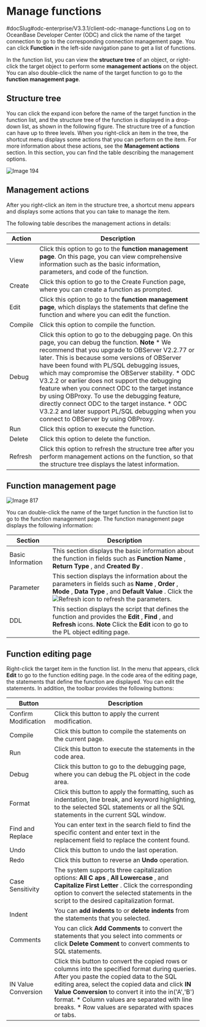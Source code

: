 Manage functions 
=====================================
#docSlug#odc-enterprise/V3.3.1/client-odc-manage-functions
Log on to OceanBase Developer Center (ODC) and click the name of the target connection to go to the corresponding connection management page. You can click **Function** in the left-side navigation pane to get a list of functions. 

In the function list, you can view the **structure tree** of an object, or right-click the target object to perform some **management actions** on the object. You can also double-click the name of the target function to go to the **function management page**. 

Structure tree 
-----------------------

You can click the expand icon before the name of the target function in the function list, and the structure tree of the function is displayed in a drop-down list, as shown in the following figure. The structure tree of a function can have up to three levels. When you right-click an item in the tree, the shortcut menu displays some actions that you can perform on the item. For more information about these actions, see the **Management actions** section. In this section, you can find the table describing the management options.

![Image 194](https://help-static-aliyun-doc.aliyuncs.com/assets/img/en-US/2672849361/p241378.png)

Management actions 
---------------------------

After you right-click an item in the structure tree, a shortcut menu appears and displays some actions that you can take to manage the item. 

The following table describes the management actions in details:


| Action  |                                                                                                                                                                                                                                                                                                                                                                               Description                                                                                                                                                                                                                                                                                                                                                                                |
|---------|--------------------------------------------------------------------------------------------------------------------------------------------------------------------------------------------------------------------------------------------------------------------------------------------------------------------------------------------------------------------------------------------------------------------------------------------------------------------------------------------------------------------------------------------------------------------------------------------------------------------------------------------------------------------------------------------------------------------------------------------------------------------------|
| View    | Click this option to go to the **function management page**. On this page, you can view comprehensive information such as the basic information, parameters, and code of the function.                                                                                                                                                                                                                                                                                                                                                                                                                                                                                                                                               |
| Create  | Click this option to go to the Create Function page, where you can create a function as prompted.                                                                                                                                                                                                                                                                                                                                                                                                                                                                                                                                                                                                                                                                        |
| Edit    | Click this option to go to the **function management page**, which displays the statements that define the function and where you can edit the function.                                                                                                                                                                                                                                                                                                                                                                                                                                                                                                                                                                             |
| Compile | Click this option to compile the function.                                                                                                                                                                                                                                                                                                                                                                                                                                                                                                                                                                                                                                                                                                                               |
| Debug   | Click this option to go to the debugging page. On this page, you can debug the function.  **Note**  * We recommend that you upgrade to OBServer V2.2.77 or later. This is because some versions of OBServer have been found with PL/SQL debugging issues, which may compromise the OBServer stability.   * ODC V3.2.2 or earlier does not support the debugging feature when you connect ODC to the target instance by using OBProxy. To use the debugging feature, directly connect ODC to the target instance.   * ODC V3.2.2 and later support PL/SQL debugging when you connect to OBServer by using OBProxy.    |
| Run     | Click this option to execute the function.                                                                                                                                                                                                                                                                                                                                                                                                                                                                                                                                                                                                                                                                                                                               |
| Delete  | Click this option to delete the function.                                                                                                                                                                                                                                                                                                                                                                                                                                                                                                                                                                                                                                                                                                                                |
| Refresh | Click this option to refresh the structure tree after you perform management actions on the function, so that the structure tree displays the latest information.                                                                                                                                                                                                                                                                                                                                                                                                                                                                                                                                                                                                        |



Function management page 
---------------------------------------------

![Image 817](https://help-static-aliyun-doc.aliyuncs.com/assets/img/en-US/2672849361/p185317.png)

You can double-click the name of the target function in the function list to go to the function management page. The function management page displays the following information:


|      Section      |                                                                                                                                           Description                                                                                                                                            |
|-------------------|--------------------------------------------------------------------------------------------------------------------------------------------------------------------------------------------------------------------------------------------------------------------------------------------------|
| Basic Information | This section displays the basic information about the function in fields such as **Function Name** , **Return Type** , and **Created By** .                                                                                                                                                      |
| Parameter         | This section displays the information about the parameters in fields such as **Name** , **Order** , **Mode** , **Data Type** , and **Default Value** . Click the ![Refresh](https://help-static-aliyun-doc.aliyuncs.com/assets/img/en-US/2672849361/p326053.jpg) icon to refresh the parameters. |
| DDL               | This section displays the script that defines the function and provides the **Edit** , **Find** , and **Refresh** icons.  **Note**  Click the **Edit** icon to go to the PL object editing page.                                                                 |



Function editing page 
------------------------------

Right-click the target item in the function list. In the menu that appears, click **Edit** to go to the function editing page. In the code area of the editing page, the statements that define the function are displayed. You can edit the statements. In addition, the toolbar provides the following buttons:


|        Button        |                                                                                                                                                                                                                               Description                                                                                                                                                                                                                               |
|----------------------|-------------------------------------------------------------------------------------------------------------------------------------------------------------------------------------------------------------------------------------------------------------------------------------------------------------------------------------------------------------------------------------------------------------------------------------------------------------------------|
| Confirm Modification | Click this button to apply the current modification.                                                                                                                                                                                                                                                                                                                                                                                                                    |
| Compile              | Click this button to compile the statements on the current page.                                                                                                                                                                                                                                                                                                                                                                                                        |
| Run                  | Click this button to execute the statements in the code area.                                                                                                                                                                                                                                                                                                                                                                                                           |
| Debug                | Click this button to go to the debugging page, where you can debug the PL object in the code area.                                                                                                                                                                                                                                                                                                                                                                      |
| Format               | Click this button to apply the formatting, such as indentation, line break, and keyword highlighting, to the selected SQL statements or all the SQL statements in the current SQL window.                                                                                                                                                                                                                                                                               |
| Find and Replace     | You can enter text in the search field to find the specific content and enter text in the replacement field to replace the content found.                                                                                                                                                                                                                                                                                                                               |
| Undo                 | Click this button to undo the last operation.                                                                                                                                                                                                                                                                                                                                                                                                                           |
| Redo                 | Click this button to reverse an **Undo** operation.                                                                                                                                                                                                                                                                                                                                                                                                                     |
| Case Sensitivity     | The system supports three capitalization options: **All C** **aps** , **All Lowercase** , and **Capitalize First Letter** . Click the corresponding option to convert the selected statements in the script to the desired capitalization format.                                                                                                                                                                                                                       |
| Indent               | You can **add indents** to or **delete indents** from the statements that you selected.                                                                                                                                                                                                                                                                                                                                                                                 |
| Comments             | You can click **Add Comments** to convert the statements that you select into comments or click **Delete Comment** to convert comments to SQL statements.                                                                                                                                                                                                                                                                                                               |
| IN Value Conversion  | Click this button to convert the copied rows or columns into the specified format during queries.  After you paste the copied data to the SQL editing area, select the copied data and click **IN Value Conversion** to convert it into the in('A','B') format. * Column values are separated with line breaks.   * Row values are separated with spaces or tabs.    |


